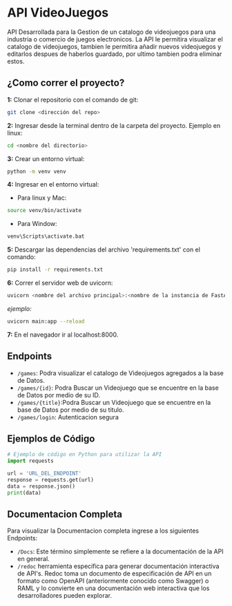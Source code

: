 # API VideoJuegos

API Desarrollada para la Gestion de un catalogo de videojuegos para una industria o comercio de juegos electronicos. La API le permitira visualizar el catalogo de videojuegos, tambien le permitira añadir nuevos videojuegos y editarlos despues de haberlos guardado, por ultimo tambien podra eliminar estos.

## ¿Como correr el proyecto?
**1:** Clonar el repositorio con el comando de git:
```bash
git clone <dirección del repo>
```
**2:** Ingresar desde la terminal dentro de la carpeta del proyecto. Ejemplo en linux:
```bash
cd <nombre del directorio>
```
**3:** Crear un entorno virtual:
```bash
python -m venv venv
```
**4:** Ingresar en el entorno virtual:
- Para linux y Mac:
```bash
source venv/bin/activate
```
- Para Window:
```bash
venv\Scripts\activate.bat
```
**5:** Descargar las dependencias del archivo 'requirements.txt' con el comando:
```bash
pip install -r requirements.txt   
```
**6:** Correr el servidor web de uvicorn:
```bash
uvicorn <nombre del archivo principal>:<nombre de la instancia de FastAPI> --reload
```
*ejemplo:*
```bash
uvicorn main:app --reload
```
**7:** En el navegador ir al localhost:8000.


## Endpoints

- `/games`: Podra visualizar el catalogo de Videojuegos agregados a la base de Datos.
- `/games/{id}`: Podra Buscar un Videojuego que se encuentre en la base de Datos por medio de su ID.
- `/games/{title}`:Podra Buscar un Videojuego que se encuentre en la base de Datos por medio de su titulo.
- `/games/login`: Autenticacion segura

## Ejemplos de Código

```python
# Ejemplo de código en Python para utilizar la API
import requests

url = 'URL_DEL_ENDPOINT'
response = requests.get(url)
data = response.json()
print(data)
```
## Documentacion Completa

Para visualizar la Documentacion completa ingrese a los siguientes Endpoints:

- `/Docs`:  Este término simplemente se refiere a la documentación de la API en general.
- `/redoc` herramienta específica para generar documentación interactiva de API's. Redoc toma un documento de especificación de API en un formato como OpenAPI (anteriormente conocido como Swagger) o RAML y lo convierte en una documentación web interactiva que los desarrolladores pueden explorar.